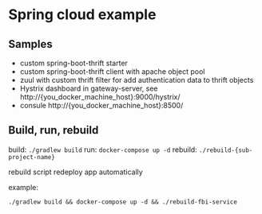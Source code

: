 # Spring cloud example

## Samples

 * custom spring-boot-thrift starter
 * custom spring-boot-thrift client with apache object pool
 * zuul with custom thrift filter for add authentication data to thrift objects
 * Hystrix dashboard in gateway-server, see http://{you_docker_machine_host}:9000/hystrix/
 * consule http://{you_docker_machine_host}:8500/

## Build, run, rebuild

build: `./gradlew build`
run: `docker-compose up -d`
rebuild: `./rebuild-{sub-project-name}`

rebuild script redeploy app automatically

example:

    ./gradlew build && docker-compose up -d && ./rebuild-fbi-service
